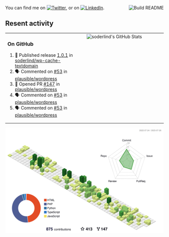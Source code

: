 
<a href="https://github.com/soderlind/soderlind/actions"><img src="https://github.com/soderlind/soderlind/workflows/Build%20README/badge.svg" align="right" alt="Build README"></a>

<!-- Actual text -->
You can find me on [![Twitter][1.2]][1], or on [![LinkedIn][2.2]][2].

<!-- Icons -->

[1.2]: http://i.imgur.com/wWzX9uB.png (twitter icon without padding)
[2.2]: https://raw.githubusercontent.com/MartinHeinz/MartinHeinz/master/linkedin-3-16.png (LinkedIn icon without padding)

<!-- Links to your social media accounts -->

[1]: https://twitter.com/soderlind
[2]: https://www.linkedin.com/in/soderlind/

## Resent activity

<table width="100%" border="0"><tr><td width="49%">

### On GitHub

<!--START_SECTION:activity-->
1. 🚀 Published release [1.0.1](https://github.com/soderlind/wp-cache-textdomain/releases/tag/1.0.1) in [soderlind/wp-cache-textdomain](https://github.com/soderlind/wp-cache-textdomain)
2. 🗣 Commented on [#53](https://github.com/plausible/wordpress/issues/53#issuecomment-1634216550) in [plausible/wordpress](https://github.com/plausible/wordpress)
3. 💪 Opened PR [#147](https://github.com/plausible/wordpress/pull/147) in [plausible/wordpress](https://github.com/plausible/wordpress)
4. 🗣 Commented on [#53](https://github.com/plausible/wordpress/issues/53#issuecomment-1634142095) in [plausible/wordpress](https://github.com/plausible/wordpress)
5. 🗣 Commented on [#53](https://github.com/plausible/wordpress/issues/53#issuecomment-1634128560) in [plausible/wordpress](https://github.com/plausible/wordpress)
<!--END_SECTION:activity-->
  </td>
<td width="49%" valign="top">
  <img   alt="soderlind's GitHub Stats" src="https://awesome-github-stats.azurewebsites.net/user-stats/soderlind?cardType=level-alternate&Title=FFFFFF&Border=FFFFFF" />
</td></tr></table>


![](./profile-3d-contrib/profile-green-animate.svg)


